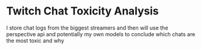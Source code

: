 # Twitch Chat Toxicity Analysis

I store chat logs from the biggest streamers and then will use the perspective api and potentially my own models to conclude which chats are the most toxic and why
